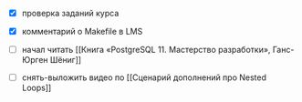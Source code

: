 - [x] проверка заданий курса
- [x] комментарий о Makefile в LMS
- [ ] начал читать [[Книга «PostgreSQL 11. Мастерство разработки», Ганс-Юрген Шёниг]]
- [ ] снять-выложить видео по [[Сценарий дополнений про Nested Loops]]

